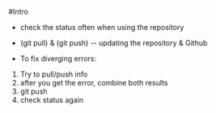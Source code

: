  #Intro

- check the status often when using the repository 

- (git pull) & (git push) -- updating the repository & Github

- To fix diverging errors:
1) Try to pull/push info
2) after you get the error, combine both results
3) git push
4) check status again